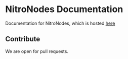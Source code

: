 # NitroNodes Documentation

Documentation for NitroNodes, which is hosted [here](https://docs.nitronodes.xyz)

## Contribute

We are open for pull requests.
